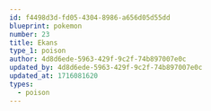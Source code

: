 ```yaml
---
id: f4498d3d-fd05-4304-8986-a656d05d55dd
blueprint: pokemon
number: 23
title: Ekans
type_1: poison
author: 4d8d6ede-5963-429f-9c2f-74b897007e0c
updated_by: 4d8d6ede-5963-429f-9c2f-74b897007e0c
updated_at: 1716081620
types:
  - poison
---
```

